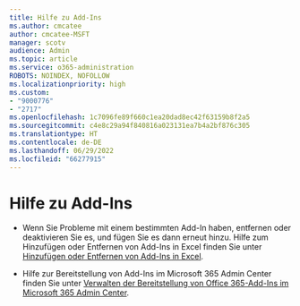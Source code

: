 ```yaml
---
title: Hilfe zu Add-Ins
ms.author: cmcatee
author: cmcatee-MSFT
manager: scotv
audience: Admin
ms.topic: article
ms.service: o365-administration
ROBOTS: NOINDEX, NOFOLLOW
ms.localizationpriority: high
ms.custom:
- "9000776"
- "2717"
ms.openlocfilehash: 1c7096fe89f660c1ea20dad8ec42f63159b8f2a5
ms.sourcegitcommit: c4e8c29a94f840816a023131ea7b4a2bf876c305
ms.translationtype: HT
ms.contentlocale: de-DE
ms.lasthandoff: 06/29/2022
ms.locfileid: "66277915"
---
```

# <a name="add-in-help"></a>Hilfe zu Add-Ins

- Wenn Sie Probleme mit einem bestimmten Add-In haben, entfernen oder deaktivieren Sie es, und fügen Sie es dann erneut hinzu. Hilfe zum Hinzufügen oder Entfernen von Add-Ins in Excel finden Sie unter [Hinzufügen oder Entfernen von Add-Ins in Excel](https://support.office.com/client/0af570c4-5cf3-4fa9-9b88-403625a0b460).

- Hilfe zur Bereitstellung von Add-Ins im Microsoft 365 Admin Center finden Sie unter [Verwalten der Bereitstellung von Office 365-Add-Ins im Microsoft 365 Admin Center](https://docs.microsoft.com/microsoft-365/admin/manage/manage-deployment-of-add-ins).
